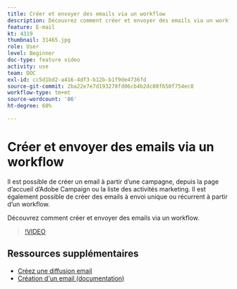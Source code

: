 ```yaml
---
title: Créer et envoyer des emails via un workflow
description: Découvrez comment créer et envoyer des emails via un workflow.
feature: E-mail
kt: 4319
thumbnail: 31465.jpg
role: User
level: Beginner
doc-type: feature video
activity: use
team: DOC
exl-id: cc5d1bd2-a416-4df3-b12b-b1f9de4736fd
source-git-commit: 2ba22e7e7d193278fd06cb4b2dc80f650f754ec8
workflow-type: tm+mt
source-wordcount: '86'
ht-degree: 60%

---
```


# Créer et envoyer des emails via un workflow

Il est possible de créer un email à partir d’une campagne, depuis la page d’accueil d’Adobe Campaign ou la liste des activités marketing. Il est également possible de créer des emails à envoi unique ou récurrent à partir d’un workflow.

Découvrez comment créer et envoyer des emails via un workflow.

>[!VIDEO](https://video.tv.adobe.com/v/31465?quality=12)

## Ressources supplémentaires

* [Créez une diffusion email](/help/communication-channels/email/create-email-from-homepage.md)
* [Création d&#39;un email (documentation)](https://experienceleague.adobe.com/docs/campaign-standard/using/communication-channels/email-messages/creating-an-email.html?lang=en)
